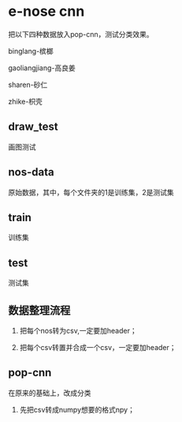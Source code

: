 # e-nose cnn

把以下四种数据放入pop-cnn，测试分类效果。

binglang-槟榔

gaoliangjiang-高良姜

sharen-砂仁

zhike-枳壳

## draw_test

画图测试

## nos-data

原始数据，其中，每个文件夹的1是训练集，2是测试集

## train

训练集

## test

测试集

## 数据整理流程

1. 把每个nos转为csv,一定要加header；

2. 把每个csv转置并合成一个csv，一定要加header；

## pop-cnn

在原来的基础上，改成分类

1. 先把csv转成numpy想要的格式npy；
